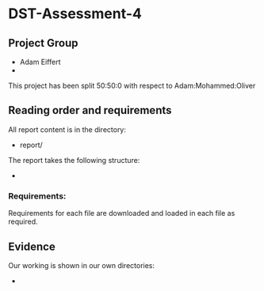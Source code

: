 # DST-Assessment-4

## Project Group

* Adam Eiffert
* 

This project has been split 50:50:0 with respect to Adam:Mohammed:Oliver

## Reading order and requirements

All report content is in the directory:

* report/

The report takes the following structure:

* 

### Requirements:

Requirements for each file are downloaded and loaded in each file as required. 

## Evidence

Our working is shown in our own directories:

* 
